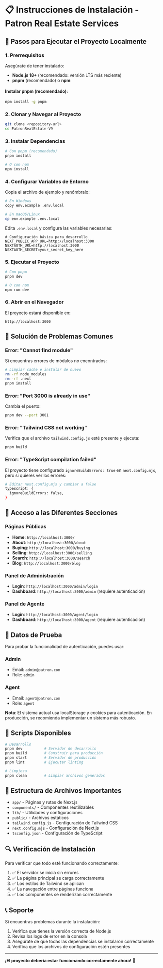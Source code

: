 # 📋 Instrucciones de Instalación - Patron Real Estate Services

## 🚀 Pasos para Ejecutar el Proyecto Localmente

### 1. Prerrequisitos

Asegúrate de tener instalado:

- **Node.js 18+** (recomendado: versión LTS más reciente)
- **pnpm** (recomendado) o **npm**

#### Instalar pnpm (recomendado):

```bash
npm install -g pnpm
```

### 2. Clonar y Navegar al Proyecto

```bash
git clone <repository-url>
cd PatronRealEstate-V9
```

### 3. Instalar Dependencias

```bash
# Con pnpm (recomendado)
pnpm install

# O con npm
npm install
```

### 4. Configurar Variables de Entorno

Copia el archivo de ejemplo y renómbralo:

```bash
# En Windows
copy env.example .env.local

# En macOS/Linux
cp env.example .env.local
```

Edita `.env.local` y configura las variables necesarias:

```env
# Configuración básica para desarrollo
NEXT_PUBLIC_APP_URL=http://localhost:3000
NEXTAUTH_URL=http://localhost:3000
NEXTAUTH_SECRET=your_secret_key_here
```

### 5. Ejecutar el Proyecto

```bash
# Con pnpm
pnpm dev

# O con npm
npm run dev
```

### 6. Abrir en el Navegador

El proyecto estará disponible en:

```
http://localhost:3000
```

## 🔧 Solución de Problemas Comunes

### Error: "Cannot find module"

Si encuentras errores de módulos no encontrados:

```bash
# Limpiar cache e instalar de nuevo
rm -rf node_modules
rm -rf .next
pnpm install
```

### Error: "Port 3000 is already in use"

Cambia el puerto:

```bash
pnpm dev --port 3001
```

### Error: "Tailwind CSS not working"

Verifica que el archivo `tailwind.config.js` esté presente y ejecuta:

```bash
pnpm build
```

### Error: "TypeScript compilation failed"

El proyecto tiene configurado `ignoreBuildErrors: true` en `next.config.mjs`, pero si quieres ver los errores:

```bash
# Editar next.config.mjs y cambiar a false
typescript: {
  ignoreBuildErrors: false,
}
```

## 📱 Acceso a las Diferentes Secciones

### Páginas Públicas

- **Home**: `http://localhost:3000/`
- **About**: `http://localhost:3000/about`
- **Buying**: `http://localhost:3000/buying`
- **Selling**: `http://localhost:3000/selling`
- **Search**: `http://localhost:3000/search`
- **Blog**: `http://localhost:3000/blog`

### Panel de Administración

- **Login**: `http://localhost:3000/admin/login`
- **Dashboard**: `http://localhost:3000/admin` (requiere autenticación)

### Panel de Agente

- **Login**: `http://localhost:3000/agent/login`
- **Dashboard**: `http://localhost:3000/agent` (requiere autenticación)

## 🧪 Datos de Prueba

Para probar la funcionalidad de autenticación, puedes usar:

### Admin

- Email: `admin@patron.com`
- Role: `admin`

### Agent

- Email: `agent@patron.com`
- Role: `agent`

**Nota**: El sistema actual usa localStorage y cookies para autenticación. En producción, se recomienda implementar un sistema más robusto.

## 🚀 Scripts Disponibles

```bash
# Desarrollo
pnpm dev          # Servidor de desarrollo
pnpm build        # Construir para producción
pnpm start        # Servidor de producción
pnpm lint         # Ejecutar linting

# Limpieza
pnpm clean        # Limpiar archivos generados
```

## 📁 Estructura de Archivos Importantes

- `app/` - Páginas y rutas de Next.js
- `components/` - Componentes reutilizables
- `lib/` - Utilidades y configuraciones
- `public/` - Archivos estáticos
- `tailwind.config.js` - Configuración de Tailwind CSS
- `next.config.mjs` - Configuración de Next.js
- `tsconfig.json` - Configuración de TypeScript

## 🔍 Verificación de Instalación

Para verificar que todo esté funcionando correctamente:

1. ✅ El servidor se inicia sin errores
2. ✅ La página principal se carga correctamente
3. ✅ Los estilos de Tailwind se aplican
4. ✅ La navegación entre páginas funciona
5. ✅ Los componentes se renderizan correctamente

## 📞 Soporte

Si encuentras problemas durante la instalación:

1. Verifica que tienes la versión correcta de Node.js
2. Revisa los logs de error en la consola
3. Asegúrate de que todas las dependencias se instalaron correctamente
4. Verifica que los archivos de configuración estén presentes

---

**¡El proyecto debería estar funcionando correctamente ahora!** 🎉
